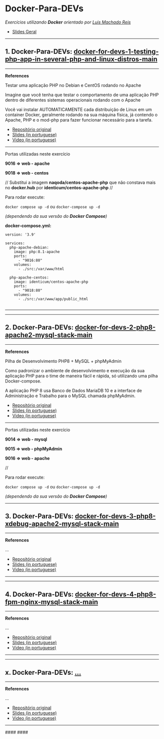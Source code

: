 # Docker-Para-DEVs

<i>Exercícios utilizando **Docker** orientado por [Luis Machado Reis](https://github.com/luismr) </i>

* [Slides Geral](https://drive.google.com/drive/folders/1evXBiO-1R9DscZ57s8bMmYj8wlYwhhSl?usp=share_link)

<hr>
<!-- 1. Docker-Para-DEVs: -->

## 1. Docker-Para-DEVs: [docker-for-devs-1-testing-php-app-in-several-php-and-linux-distros-main](https://github.com/vladimirpezzole/Docker-Para-DEVs/tree/main/docker-for-devs-1-testing-php-app-in-several-php-and-linux-distros-main)

<hr>

**References**

Testar uma aplicação PHP no Debian e CentOS rodando no Apache

Imagine que você tenha que testar o comportamento de uma aplicação PHP dentro de diferentes sistemas operacionais rodando com o Apache

Você vai instalar AUTOMATICAMENTE cada distribuição de Linux em um container Docker, geralmente rodando na sua máquina física,  já contendo o Apache, PHP e o mod-php para fazer funcionar necessário para a tarefa.

* [Repositório original](https://github.com/luismr/docker-for-devs-1-testing-php-app-in-several-php-and-linux-distros) 
* [Slides (in portuguese)](https://docs.google.com/presentation/d/1_R1zaeQlOTERrJLcgRJpcych_2kVjmCkEJKNrsIRlFQ/edit?usp=sharing)
* [Video (in portuguese)](https://www.youtube.com/watch?v=yWvGI-9_DJo)

<hr>

Portas utilizadas neste exercício

**9016 => web - apache**

**9018 => web - centos**

// Substitui a imagem **naqoda/centos-apache-php** que não constava mais no **docker.hub** por **identicum/centos-apache-php** //

Para rodar execute:

`docker compose up -d` ou `docker-compose up -d ` 

<i>(dependendo da sua versão do **Docker  Compose**)</i>


**docker-compose.yml:**

```
version: '3.9'

services:
  php-apache-debian:
    image: php:8.1-apache
    ports:
      - "9016:80"
    volumes:
      - ./src:/var/www/html

  php-apache-centos:
    image: identicum/centos-apache-php
    ports:
      - "9018:80"
    volumes:
      - ./src:/var/www/app/public_html


```

<hr>

<hr>
<!-- 2. Docker-Para-DEVs: -->

## 2. Docker-Para-DEVs: [docker-for-devs-2-php8-apache2-mysql-stack-main](https://github.com/vladimirpezzole/Docker-Para-DEVs/tree/main/docker-for-devs-2-php8-apache2-mysql-stack-main)

<hr>

**References**

Pilha de Desenvolvimento PHP8 + MySQL + phpMyAdmin

Como padronizar o ambiente de desenvolvimento e execução da sua aplicação PHP para o time de maneira fácil e rápida, só utilizando uma pilha Docker-compose.

A aplicação PHP 8 usa Banco de Dados MariaDB 10 e a interface de Administração e Trabalho para o MySQL chamada phpMyAdmin.

* [Repositório original](https://github.com/luismr/docker-for-devs-2-php8-apache2-mysql-stack) 
* [Slides (in portuguese)](https://docs.google.com/presentation/d/1K0c4Op8kKbNOc3ymd0ob4YIKa5BAsGAs5ZTe4R5p_4I/edit?usp=sharing)
* [Video (in portuguese)](https://youtu.be/kEayvleOv6E)

<hr>

Portas utilizadas neste exercício

**9014 => web - mysql**

**9015 => web - phpMyAdmin**

**9016 => web - apache**

// 

Para rodar execute:

`docker compose up -d` ou `docker-compose up -d ` 

<i>(dependendo da sua versão do **Docker  Compose**)</i>

<hr>
<!-- 3. Docker-Para-DEVs: -->

## 3. Docker-Para-DEVs: [docker-for-devs-3-php8-xdebug-apache2-mysql-stack-main](https://github.com/vladimirpezzole/Docker-Para-DEVs/tree/main/docker-for-devs-3-php8-xdebug-apache2-mysql-stack-main)

<hr>

**References**

...

* [Repositório original](https://github.com/luismr/docker-for-devs-3-php8-xdebug-apache2-mysql-stack) 
* [Slides (in portuguese)](https://docs.google.com/presentation/d/1s3oO_rSqlMGhkdH3pBDF_bnNH_spV_UuhJ23I1AGj5s/edit?usp=sharing)
* [Video (in portuguese)](https://youtu.be/769V68eJnGs) 

<hr>

<hr>
<!-- 4. Docker-Para-DEVs: -->

## 4. Docker-Para-DEVs: [docker-for-devs-4-php8-fpm-nginx-mysql-stack-main](https://github.com/vladimirpezzole/Docker-Para-DEVs/tree/main/docker-for-devs-4-php8-fpm-nginx-mysql-stack-main)

<hr>

**References**

...

* [Repositório original](https://github.com/luismr/docker-for-devs-4-php8-fpm-nginx-mysql-stack) 
* [Slides (in portuguese)](https://docs.google.com/presentation/d/1jLx_LNRzHI8NUX-8FaDOjcpzPmRfIg4bfuXGGNLGyeg/edit?usp=sharing)
* [Video (in portuguese)](https://youtu.be/Bpzyut_fXeA) 

<hr>

<hr>
<!-- x. Docker-Para-DEVs: -->

## x. Docker-Para-DEVs: [...]()

<hr>

**References**

...

* [Repositório original]() 
* [Slides (in portuguese)]()
* [Video (in portuguese)]()

<hr>
#### 
#### 
